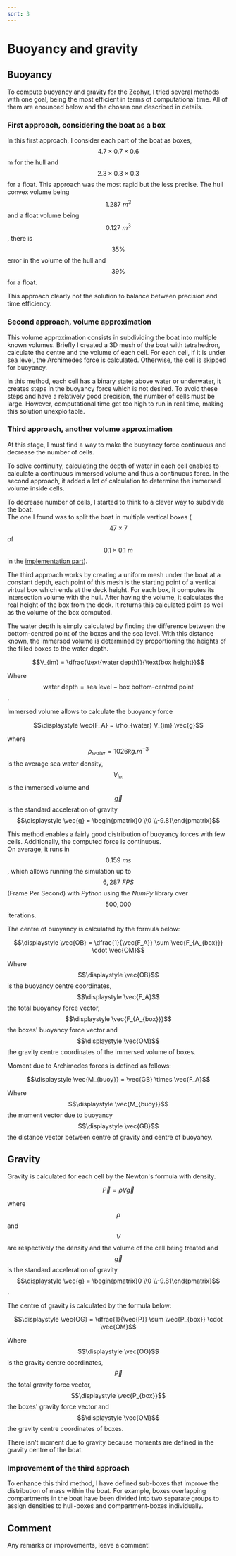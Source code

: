 ```yaml
---
sort: 3
---
```


# Buoyancy and gravity


## Buoyancy

To compute buoyancy and gravity for the Zephyr, I tried several methods with one goal, being the most efficient in terms of computational time. All of them are enounced below and the chosen one described in details. 

### First approach, considering the boat as a box

In this first approach, I consider each part of the boat as boxes, $$4.7\times0.7\times0.6$$ m for the hull and $$2.3\times0.3\times0.3$$ for a float. This approach was the most rapid but the less precise. The hull convex volume being $$1.287~m^3$$ and a float volume being $$0.127~m^3$$, there is $$35\%$$ error in the volume of the hull and $$39\%$$ for a float.

This approach clearly not the solution to balance between precision and time efficiency.

### Second approach, volume approximation

This volume approximation consists in subdividing the boat into multiple known volumes. Briefly I created a 3D mesh of the boat with tetrahedron, calculate the centre and the volume of each cell. For each cell, if it is under sea level, the Archimedes force is calculated. Otherwise, the cell is skipped for buoyancy.

In this method, each cell has a binary state; above water or underwater, it creates steps in the buoyancy force which is not desired. To avoid these steps and have a relatively good precision, the number of cells must be large. However, computational time get too high to run in real time, making this solution unexploitable.

### Third approach, another volume approximation

At this stage, I must find a way to make the buoyancy force continuous and decrease the number of cells.

To solve continuity, calculating the depth of water in each cell enables to calculate a continuous immersed volume and thus a continuous force. In the second approach, it added a lot of calculation to determine the immersed volume inside cells.

To decrease number of cells, I started to think to a clever way to subdivide the boat.  
The one I found was to split the boat in multiple vertical boxes ($$47 \times 7$$ of $$0.1 \times 0.1~m$$ in the [implementation part](../Unity_implementation/BuoyancyNGravity.md)).  

The third approach works by creating a uniform mesh under the boat at a constant depth, each point of this mesh is the starting point of a vertical virtual box which ends at the deck height. For each box, it computes its intersection volume with the hull. After having the volume, it calculates the real height of the box from the deck. It returns this calculated point as well as the volume of the box computed.

The water depth is simply calculated by finding the difference between the bottom-centred point of the boxes and the sea level. With this distance known, the immersed volume is determined by proportioning the heights of the filled boxes to the water depth.

$$V_{im} = \dfrac{\text{water depth}}{\text{box height}}$$

Where $$\text{water depth} = \text{sea level} - \text{box bottom-centred point}$$.

Immersed volume allows to calculate the buoyancy force

$$\displaystyle \vec{F_A} = \rho_{water} V_{im} \vec{g}$$

where $$\displaystyle \rho_{water} = 1026 kg.m^{-3}$$ is the average sea water density, $$\displaystyle V_{im}$$ is the immersed volume and $$\displaystyle \vec{g}$$ is the standard acceleration of gravity $$\displaystyle \vec{g} = \begin{pmatrix}0 \\0 \\-9.81\end{pmatrix}$$

This method enables a fairly good distribution of buoyancy forces with few cells. Additionally, the computed force is continuous.  
On average, it runs in $$\displaystyle 0.159~ms$$, which allows running the simulation up to $$6,287~FPS$$ (Frame Per Second) with *Python* using the *NumPy* library over $$\displaystyle 500,000$$ iterations.


The centre of buoyancy is calculated by the formula below:  

$$\displaystyle \vec{OB} = \dfrac{1}{\vec{F_A}} \sum \vec{F_{A_{box}}} \cdot \vec{OM}$$

Where $$\displaystyle \vec{OB}$$ is the buoyancy centre coordinates, $$\displaystyle \vec{F_A}$$ the total buoyancy force vector, $$\displaystyle \vec{F_{A_{box}}}$$ the boxes' buoyancy force vector and $$\displaystyle \vec{OM}$$ the gravity centre coordinates of the immersed volume of boxes.

Moment due to Archimedes forces is defined as follows:

$$\displaystyle \vec{M_{buoy}} = \vec{GB} \times \vec{F_A}$$

Where $$\displaystyle \vec{M_{buoy}}$$ the moment vector due to buoyancy $$\displaystyle \vec{GB}$$ the distance vector between centre of gravity and centre of buoyancy.


## Gravity

Gravity is calculated for each cell by the Newton's formula with density.

$$\displaystyle \vec{P} = \rho V \vec{g}$$

where $$\displaystyle \rho$$ and $$\displaystyle V$$ are respectively the density and the volume of the cell being treated and $$\displaystyle \vec{g}$$ is the standard acceleration of gravity $$\displaystyle \vec{g} = \begin{pmatrix}0 \\0 \\-9.81\end{pmatrix}$$.  

The centre of gravity is calculated by the formula below:  

$$\displaystyle \vec{OG} = \dfrac{1}{\vec{P}} \sum \vec{P_{box}} \cdot \vec{OM}$$

Where $$\displaystyle \vec{OG}$$ is the gravity centre coordinates, $$\displaystyle \vec{P}$$ the total gravity force vector, $$\displaystyle \vec{P_{box}}$$ the boxes' gravity force vector and $$\displaystyle \vec{OM}$$ the gravity centre coordinates of boxes.

There isn't moment due to gravity because moments are defined in the gravity centre of the boat.

### Improvement of the third approach

To enhance this third method, I have defined sub-boxes that improve the distribution of mass within the boat. For example, boxes overlapping compartments in the boat have been divided into two separate groups to assign densities to hull-boxes and compartment-boxes individually.

## Comment

Any remarks or improvements, leave a comment!
<script src="https://utteranc.es/client.js"
        repo="Fabien-Math/HydroSim.github.io"
        issue-term="title"
        theme="github-light"
        crossorigin="anonymous"
        async>
</script>
